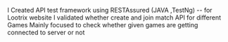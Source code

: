 I Created API test framework using RESTAssured (JAVA ,TestNg) -- for Lootrix website 
I validated whether create and join match API for different Games 
Mainly focused to check whether given games are getting connected to server or not 
